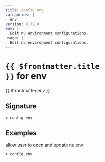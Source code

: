 ```yaml
---
title: config env
categories: |
  env
version: 0.79.0
env: |
  Edit nu environment configurations.
usage: |
  Edit nu environment configurations.
---
```


# <code>{{ $frontmatter.title }}</code> for env

<div class='command-title'>{{ $frontmatter.env }}</div>

## Signature

```> config env ```

## Examples

allow user to open and update nu env
```shell
> config env

```

